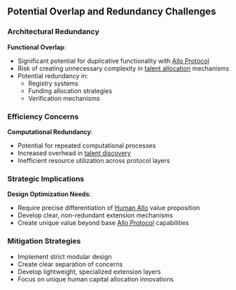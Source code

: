 ## Potential Overlap and Redundancy Challenges

### Architectural Redundancy
**Functional Overlap**:
- Significant potential for duplicative functionality with [Allo Protocol](/docs/protocols/allo-protocol.md)
- Risk of creating unnecessary complexity in [talent allocation](/docs/mechanisms/talent-allocation.md) mechanisms
- Potential redundancy in:
  - Registry systems
  - Funding allocation strategies
  - Verification mechanisms

### Efficiency Concerns
**Computational Redundancy**:
- Potential for repeated computational processes
- Increased overhead in [talent discovery](/docs/mechanisms/talent-discovery.md)
- Inefficient resource utilization across protocol layers

### Strategic Implications
**Design Optimization Needs**:
- Require precise differentiation of [Human Allo](/docs/protocols/human-allo.md) value proposition
- Develop clear, non-redundant extension mechanisms
- Create unique value beyond base [Allo Protocol](/docs/protocols/allo-protocol.md) capabilities

### Mitigation Strategies
- Implement strict modular design
- Create clear separation of concerns
- Develop lightweight, specialized extension layers
- Focus on unique human capital allocation innovations
